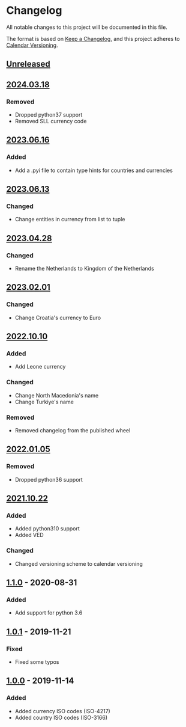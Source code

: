 # Changelog

All notable changes to this project will be documented in this file.

The format is based on [Keep a Changelog], and this project adheres to [Calendar Versioning].

## [Unreleased]

## [2024.03.18]

### Removed

-   Dropped python37 support
-   Removed SLL currency code

## [2023.06.16]

### Added

-   Add a .pyi file to contain type hints for countries and currencies

## [2023.06.13]

### Changed

-   Change entities in currency from list to tuple

## [2023.04.28]

### Changed

-   Rename the Netherlands to Kingdom of the Netherlands

## [2023.02.01]

### Changed

-   Change Croatia\'s currency to Euro

## [2022.10.10]

### Added

-   Add Leone currency

### Changed

-   Change North Macedonia\'s name
-   Change Turkiye\'s name

### Removed

-   Removed changelog from the published wheel

## [2022.01.05]

### Removed

-   Dropped python36 support

## [2021.10.22]

### Added

-   Added python310 support
-   Added VED

### Changed

-   Changed versioning scheme to calendar versioning

## [1.1.0] - 2020-08-31

### Added

-   Add support for python 3.6

## [1.0.1] - 2019-11-21

### Fixed

-   Fixed some typos

## [1.0.0] - 2019-11-14

### Added

-   Added currency ISO codes (ISO-4217)
-   Added country ISO codes (ISO-3166)

[Keep a Changelog]: https://keepachangelog.com/en/1.0.0/
[Calendar Versioning]: https://calver.org
[Unreleased]: https://github.com/spapanik/teritorio/compare/v2024.03.18...master
[2024.03.18]: https://github.com/spapanik/teritorio/compare/v2023.06.16...v2024.03.18
[2023.06.16]: https://github.com/spapanik/teritorio/compare/v2023.06.13...v2023.06.16
[2023.06.13]: https://github.com/spapanik/teritorio/compare/v2023.04.28...v2023.06.13
[2023.04.28]: https://github.com/spapanik/teritorio/compare/v2023.02.01...v2023.04.28
[2023.02.01]: https://github.com/spapanik/teritorio/compare/v2023.10.10...v2023.02.01
[2022.10.10]: https://github.com/spapanik/teritorio/compare/v2022.01.05...v2022.10.10
[2022.01.05]: https://github.com/spapanik/teritorio/compare/v2021.10.22...v2022.01.05
[2021.10.22]: https://github.com/spapanik/teritorio/compare/v1.1.0...v2021.10.22
[1.1.0]: https://github.com/spapanik/teritorio/compare/v1.0.1...v1.1.0
[1.0.1]: https://github.com/spapanik/teritorio/compare/v1.0.0...v1.0.1
[1.0.0]: https://github.com/spapanik/teritorio/releases/tag/v1.0.0
